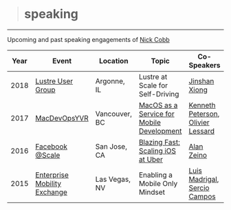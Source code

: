 ># speaking
-----
Upcoming and past speaking engagements of [Nick Cobb](https://www.linkedin.com/in/loyaltyarm/)

Year | Event | Location | Topic | Co-Speakers | 
----- | ----- | ----- | ----- | ----- |
2018 | [Lustre User Group](http://opensfs.org/events/lug-2018/) | Argonne, IL | Lustre at Scale for Self-Driving | [Jinshan Xiong](https://www.linkedin.com/in/jinshan-xiong-b64b5620) |
2017 | [MacDevOpsYVR](https://macdevops.ca) | Vancouver, BC | [MacOS as a Service for Mobile Development](https://www.youtube.com/watch?v=gjbwu8Iu3Xs&list=PLOpBG-mD9ZjHdx6_yF4y8IR6eGDWgkJr9&index=15&t=2s) | [Kenneth Peterson](https://www.linkedin.com/in/kenneth-peterson-06a80a56/), [Olivier Lessard](https://www.linkedin.com/in/olivier-lessard-96855235/) |
2016 | [Facebook @Scale](https://atscaleconference.com) | San Jose, CA | [Blazing Fast: Scaling iOS at Uber](https://atscaleconference.com/videos/blazing-fast-scaling-ios-at-uber/) | [Alan Zeino](https://www.linkedin.com/in/alan-zeino-45568935/) |
2015 | [Enterprise Mobility Exchange](https://www.enterprisemobilityexchange.com) | Las Vegas, NV | Enabling a Mobile Only Mindset | [Luis Madrigal](https://www.linkedin.com/in/luismadrigal/), [Sercio Campos](https://www.linkedin.com/in/sercio-campos-03444b6/) |  